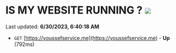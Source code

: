 # IS MY WEBSITE RUNNING ? [![](https://img.shields.io/static/v1?label=Sponsor&message=%E2%9D%A4&logo=GitHub&color=%23fe8e86)](https://github.com/sponsors/<username>)

Last updated: **6/30/2023, 6:40:18 AM**

- `GET` [https://youssefservice.me](https://youssefservice.me) - **Up** (792ms)
